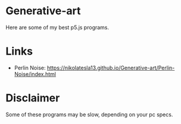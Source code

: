 # Generative-art
Here are some of my best p5.js programs.
# Links
- Perlin Noise: https://nikolatesla13.github.io/Generative-art/Perlin-Noise/index.html

# Disclaimer
Some of these programs may be slow, depending on your pc specs.
